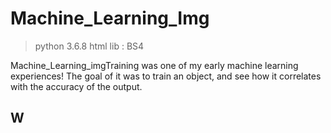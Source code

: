 
# Machine_Learning_Img

> python 3.6.8
> html
> lib : BS4

Machine_Learning_imgTraining was one of my early machine learning
experiences! The goal of it was to train an object, and see how it
correlates with the accuracy of the output.

## W